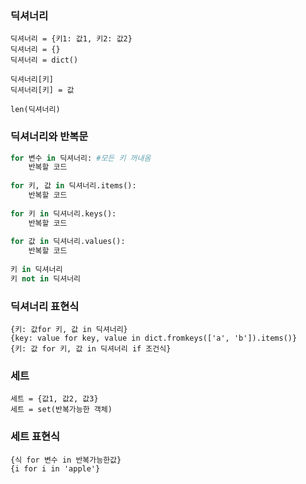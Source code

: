 ### 딕셔너리

```
딕셔너리 = {키1: 값1, 키2: 값2}
딕셔너리 = {}
딕셔너리 = dict()

딕셔너리[키]
딕셔너리[키] = 값

len(딕셔너리)
```

### 딕셔너리와 반복문

```python
for 변수 in 딕셔너리: #모든 키 꺼내옴
    반복할 코드
    
for 키, 값 in 딕셔너리.items():
    반복할 코드
    
for 키 in 딕셔너리.keys():
    반복할 코드
    
for 값 in 딕셔너리.values():
    반복할 코드
    
키 in 딕셔너리
키 not in 딕셔너리
```

### 딕셔너리 표현식

```
{키: 값for 키, 값 in 딕셔너리}
{key: value for key, value in dict.fromkeys(['a', 'b']).items()}
{키: 값 for 키, 값 in 딕셔너리 if 조건식}
```

### 세트

```
세트 = {값1, 값2, 값3}
세트 = set(반복가능한 객체)
```

### 세트 표현식

```
{식 for 변수 in 반복가능한값}
{i for i in 'apple'}
```

